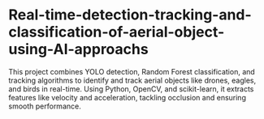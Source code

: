 # Real-time-detection-tracking-and-classification-of-aerial-object-using-AI-approachs
This project combines YOLO detection, Random Forest classification, and tracking algorithms to identify and track aerial objects like drones, eagles, and birds in real-time. Using Python, OpenCV, and scikit-learn, it extracts features like velocity and acceleration, tackling occlusion and ensuring smooth performance.
